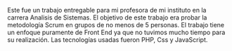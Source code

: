 Este fue un trabajo entregable para mi profesora de mi instituto en la carrera Analisis de Sistemas. El objetivo de este trabajo era probar la metodología Scrum en grupos de no menos de 5 personas. El trabajo tiene un enfoque puramente de Front End ya que no tuvimos mucho tiempo para su realización. Las tecnologías usadas fueron PHP, Css y JavaScript.